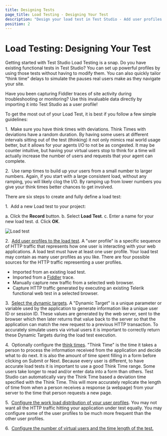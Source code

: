 ```yaml
---
title: Designing Tests
page_title: Load Testing - Designing Your Test
description: "Design your load test in Test Studio - Add user profiles to the load test, Select the dynamic targets/parts in the http requests, add think times to simulate real user interacting with the application udner test. Configure the work load distribution of the user profiles, Configure the number of virtual users and time to run the laod test."
position: 2
---
```

# Load Testing: Designing Your Test

Getting started with Test Studio Load Testing is a snap. Do you have existing functional tests in Test Studio? You can set up powerful profiles by using those tests without having to modify them. You can also quickly tailor “think time” delays to simulate the pauses real users make as they navigate your site.

Have you been capturing Fiddler traces of site activity during troubleshooting or monitoring? Use this invaluable data directly by importing it into Test Studio as a user profile!

To get the most out of your Load Test, it is best if you follow a few simple guidelines:

1.&nbsp; Make sure you have think times with deviations. Think Times with deviations have a random duration. By having some users at different intervals sitting out of the test (thinking) it not only mimics real world usage better, but it allows for your agents I/O to not be as congested. It may be counter intuitive, but having your virtual users stop to think for a time will actually increase the number of users and requests that your agent can complete.

2.&nbsp; Use ramp times to build up your users from a small number to larger numbers. Again, if you start with a large consistent load, without any ramping, you will likely clog the I/O. By ramping up from lower numbers you give your think times better chances to get involved.

There are six steps to create and fully define a load test:

1.&nbsp; Add a new Load test to your project:

  a. Click the **Record** button.
  b. Select **Load Test**.
  c. Enter a name for your new load test.
  d. Click **OK**.

![Load test][1]

2.&nbsp; <a href="/features/testing-types/load-testing/adding-user-profiles" target="_blank">Add user profiles to the load test</a>. A "user profile" is a specific sequence of HTTP traffic that represents how one user is interacting with your web applications. A load test must have at least one user profile. Your load test may contain as many user profiles as you like. There are four possible sources for the HTTP traffic representing a user profiles.

- Imported from an existing load test.
- Imported from a <a href="http://fiddler2.com/fiddler2/" target="_blank">Fiddler</a> trace.
- Manually capture new traffic from a selected web browser.
- Capture HTTP traffic generated by executing an existing Telerik functional web test in a selected browser.

3.&nbsp; <a href="/features/testing-types/load-testing/dynamic-targets" target="_blank">Select the dynamic targets</a>. A "Dynamic Target" is a unique parameter or variable used by the application to generate information like a unique user ID or session ID. These values are generated by the web server, sent to the browser which then later returns that value back to the server so that the application can match the new request to a previous HTTP transaction. To accurately simulate users via virtual users it is important to correctly return these Dynamic Targets during the load test execution.

4.&nbsp; Optionally configure the <a href="/features/testing-types/load-testing/think-times" target="_blank">think times</a>. "Think Time" is the time it takes a person to process the information received from the application and decide what to do next. It is also the amount of time spent filling in a form before clicking on Submit or Next. Because every user is different, to have accurate load tests it is important to use a good Think Time range. Some users take longer to read and/or enter data into a form than others. Test Studio can automatically vary the Think Time based a deviation time specified with the Think Time. This will more accurately replicate the length of time from when a person receives a response (a webpage) from your server to the time that person requests a new page.

5.&nbsp; <a href="/features/testing-types/load-testing/test-settings" target="_blank">Configure the work load distribution of your user profiles</a>. You may not want all the HTTP traffic hitting your application under test equally. You may configure some of the user profiles to be much more frequent than the other user profiles.

6.&nbsp; <a href="/features/testing-types/load-testing/test-settings" target="_blank">Configure the number of virtual users and the time length of the test.</a>

[1]: /img/features/testing-types/load-testing/designing-tests/fig1.png